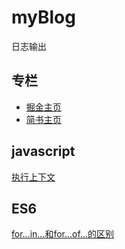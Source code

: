 # myBlog
日志输出
## 专栏
* [掘金主页](https://juejin.im/user/5be56178e51d45119b4cfd67)
* [简书主页](https://www.jianshu.com/u/72db23b6d5d1)
## javascript
[执行上下文](https://github.com/gaoyan123/myBlog/blob/master/JavaScript/%E6%89%A7%E8%A1%8C%E4%B8%8A%E4%B8%8B%E6%96%87.md)
## ES6
[for...in...和for...of...的区别](https://github.com/gaoyan123/myBlog/blob/master/ES6/ES6%E7%9A%84forOf.md)

